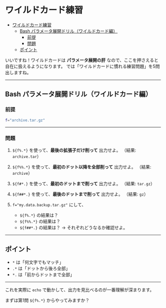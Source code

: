 # ワイルドカード練習

- [ワイルドカード練習](#ワイルドカード練習)
  - [Bash パラメータ展開ドリル（ワイルドカード編）](#bash-パラメータ展開ドリルワイルドカード編)
    - [前提](#前提)
    - [問題](#問題)
  - [ポイント](#ポイント)

いいですね！ワイルドカードは **パラメータ展開の肝** なので、ここを押さえると自在に扱えるようになります。
では「ワイルドカードに慣れる練習問題」を5問出しますね。

---

## Bash パラメータ展開ドリル（ワイルドカード編）

### 前提

```bash
f="archive.tar.gz"
```

---

### 問題

1. `${f%.*}` を使って、**最後の拡張子だけ削って** 出力せよ。
   （結果: `archive.tar`）

2. `${f%%.*}` を使って、**最初のドット以降を全部削って** 出力せよ。
   （結果: `archive`）

3. `${f#*.}` を使って、**最初のドットまで削って** 出力せよ。
   （結果: `tar.gz`）

4. `${f##*.}` を使って、**最後のドットまで削って** 出力せよ。
   （結果: `gz`）

5. `f="my.data.backup.tar.gz"` にして、

   - `${f%.*}` の結果は？
   - `${f%%.*}` の結果は？
   - `${f##*.}` の結果は？
     → それぞれどうなるか確認せよ。

---

## ポイント

- `*` は「何文字でもマッチ」
- `.*` は「ドットから後ろ全部」
- `*.` は「前からドットまで全部」

---

これを実際に `echo` で動かして、出力を見比べるのが一番理解が深まります。

まずは第1問 `${f%.*}` からやってみますか？
